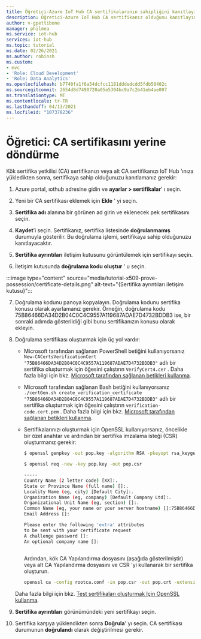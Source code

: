 ```yaml
---
title: Öğretici-Azure IoT Hub CA sertifikalarının sahipliğini kanıtlayın | Microsoft Docs
description: Öğretici-Azure IoT Hub CA sertifikanız olduğunu kanıtlayın
author: v-gpettibone
manager: philmea
ms.service: iot-hub
services: iot-hub
ms.topic: tutorial
ms.date: 02/26/2021
ms.author: robinsh
ms.custom:
- mvc
- 'Role: Cloud Development'
- 'Role: Data Analytics'
ms.openlocfilehash: b7740fa1f6a54dcfcc1181dddedcdd5fdb50402c
ms.sourcegitcommit: 2654d8d7490720a05e5304bc9a7c2b41eb4ae007
ms.translationtype: MT
ms.contentlocale: tr-TR
ms.lasthandoff: 04/13/2021
ms.locfileid: "107378236"
---
```

# <a name="tutorial-proving-possession-of-a-ca-certificate"></a>Öğretici: CA sertifikasını yerine döndürme

Kök sertifika yetkilisi (CA) sertifikanızı veya alt CA sertifikanızı IoT Hub 'ınıza yükledikten sonra, sertifikaya sahip olduğunuzu kanıtlamanız gerekir:

1. Azure portal, ıothub adresine gidin ve **ayarlar > sertifikalar**' ı seçin.

2. Yeni bir CA sertifikası eklemek için **Ekle** ' yi seçin.

3. **Sertifika adı** alanına bir görünen ad girin ve eklenecek pek sertifikasını seçin.

4. **Kaydet**’i seçin. Sertifikanız, sertifika listesinde **doğrulanmamış** durumuyla gösterilir. Bu doğrulama işlemi, sertifikaya sahip olduğunuzu kanıtlayacaktır.

5. **Sertifika ayrıntıları** iletişim kutusunu görüntülemek için sertifikayı seçin.

6. İletişim kutusunda **doğrulama kodu oluştur** ' u seçin.

  :::image type="content" source="media/tutorial-x509-prove-possession/certificate-details.png" alt-text="{Sertifika ayrıntıları iletişim kutusu}":::

7. Doğrulama kodunu panoya kopyalayın. Doğrulama kodunu sertifika konusu olarak ayarlamanız gerekir. Örneğin, doğrulama kodu 75B86466DA34D2B04C0C4C9557A119687ADAE7D4732BDDB3 ise, bir sonraki adımda gösterildiği gibi bunu sertifikanızın konusu olarak ekleyin.

8. Doğrulama sertifikası oluşturmak için üç yol vardır:

    * Microsoft tarafından sağlanan PowerShell betiğini kullanıyorsanız `New-CACertsVerificationCert "75B86466DA34D2B04C0C4C9557A119687ADAE7D4732BDDB3"` adlı bir sertifika oluşturmak için öğesini çalıştırın `VerifyCert4.cer` . Daha fazla bilgi için bkz. [Microsoft tarafından sağlanan betikleri kullanma](tutorial-x509-scripts.md).

    * Microsoft tarafından sağlanan Bash betiğini kullanıyorsanız `./certGen.sh create_verification_certificate "75B86466DA34D2B04C0C4C9557A119687ADAE7D4732BDDB3"` adlı bir sertifika oluşturmak için öğesini çalıştırın `verification-code.cert.pem` . Daha fazla bilgi için bkz. [Microsoft tarafından sağlanan betikleri kullanma](tutorial-x509-scripts.md).

    * Sertifikalarınızı oluşturmak için OpenSSL kullanıyorsanız, öncelikle bir özel anahtar ve ardından bir sertifika imzalama isteği (CSR) oluşturmanız gerekir:

      ```bash
      $ openssl genpkey -out pop.key -algorithm RSA -pkeyopt rsa_keygen_bits:2048

      $ openssl req -new -key pop.key -out pop.csr

      -----
      Country Name (2 letter code) [XX]:.
      State or Province Name (full name) []:.
      Locality Name (eg, city) [Default City]:.
      Organization Name (eg, company) [Default Company Ltd]:.
      Organizational Unit Name (eg, section) []:.
      Common Name (eg, your name or your server hostname) []:75B86466DA34D2B04C0C4C9557A119687ADAE7D4732BDDB3
      Email Address []:

      Please enter the following 'extra' attributes
      to be sent with your certificate request
      A challenge password []:
      An optional company name []:
 
      ```

      Ardından, kök CA Yapılandırma dosyasını (aşağıda gösterilmiştir) veya alt CA Yapılandırma dosyasını ve CSR 'yi kullanarak bir sertifika oluşturun.

      ```bash
      openssl ca -config rootca.conf -in pop.csr -out pop.crt -extensions client_ext

      ```

    Daha fazla bilgi için bkz. [Test sertifikaları oluşturmak Için OpenSSL kullanma](tutorial-x509-openssl.md).

10. **Sertifika ayrıntıları** görünümündeki yeni sertifikayı seçin.

11. Sertifika karşıya yüklendikten sonra **Doğrula**' yı seçin. CA sertifikası durumunun **doğrulandı** olarak değiştirilmesi gerekir.
